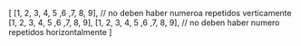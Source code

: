 [
    [1, 2, 3, 4, 5 ,6 ,7, 8, 9], // no deben haber numeroa repetidos verticamente
    [1, 2, 3, 4, 5 ,6 ,7, 8, 9],
    [1, 2, 3, 4, 5 ,6 ,7, 8, 9], // no deben haber numero repetidos horizontalmente 
]